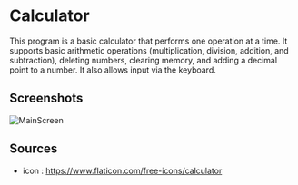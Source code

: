 # Calculator

This program is a basic calculator that performs one operation at a time. It supports basic arithmetic operations (multiplication, division, addition, and subtraction), deleting numbers, clearing memory, and adding a decimal point to a number.
It also allows input via the keyboard.

## Screenshots

![MainScreen](https://i.imgur.com/OqtVNyZ.png?raw=true)

## Sources

-   icon : https://www.flaticon.com/free-icons/calculator
